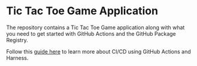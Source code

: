 # Tic Tac Toe Game Application

The repository contains a Tic Tac Toe Game application along with what you need to get started with GitHub Actions and the GitHub Package Registry. 

Follow this [guide here](https://https://harness.io/2020/05/using-github-actions-with-harness/) to learn more about CI/CD using GitHub Actions and Harness.
